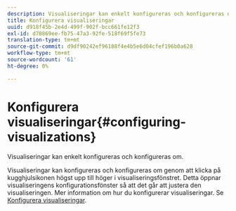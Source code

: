 ```yaml
---
description: Visualiseringar kan enkelt konfigureras och konfigureras om.
title: Konfigurera visualiseringar
uuid: d918f45b-2e4d-499f-902f-bcc661fe12f3
exl-id: d70869ee-fb75-47a3-92fe-518f69f5fe73
translation-type: tm+mt
source-git-commit: d9df90242ef96188f4e4b5e6d04cfef196b0a628
workflow-type: tm+mt
source-wordcount: '61'
ht-degree: 0%

---
```


# Konfigurera visualiseringar{#configuring-visualizations}

Visualiseringar kan enkelt konfigureras och konfigureras om.

Visualiseringar kan konfigureras och konfigureras om genom att klicka på kugghjulsikonen högst upp till höger i visualiseringsfönstret. Detta öppnar visualiseringens konfigurationsfönster så att det går att justera den visualiseringen. Mer information om hur du konfigurerar visualiseringar. Se [Konfigurera visualiseringar](../../../../home/c-adobe-data-workbench-dashboard/c-visualizations/c-configuring-visualizations.md#concept-edc3c7270ffe429c9aab8ceca429b570).
